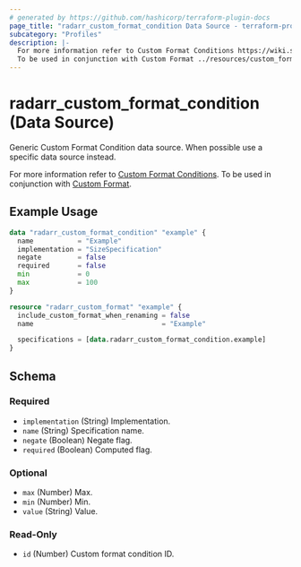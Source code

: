 ```yaml
---
# generated by https://github.com/hashicorp/terraform-plugin-docs
page_title: "radarr_custom_format_condition Data Source - terraform-provider-radarr"
subcategory: "Profiles"
description: |-
  For more information refer to Custom Format Conditions https://wiki.servarr.com/radarr/settings#conditions.
  To be used in conjunction with Custom Format ../resources/custom_format.
---
```


# radarr_custom_format_condition (Data Source)

<!-- subcategory:Profiles --> Generic Custom Format Condition data source. When possible use a specific data source instead.
For more information refer to [Custom Format Conditions](https://wiki.servarr.com/radarr/settings#conditions).
 To be used in conjunction with [Custom Format](../resources/custom_format).

## Example Usage

```terraform
data "radarr_custom_format_condition" "example" {
  name           = "Example"
  implementation = "SizeSpecification"
  negate         = false
  required       = false
  min            = 0
  max            = 100
}

resource "radarr_custom_format" "example" {
  include_custom_format_when_renaming = false
  name                                = "Example"

  specifications = [data.radarr_custom_format_condition.example]
}
```

<!-- schema generated by tfplugindocs -->
## Schema

### Required

- `implementation` (String) Implementation.
- `name` (String) Specification name.
- `negate` (Boolean) Negate flag.
- `required` (Boolean) Computed flag.

### Optional

- `max` (Number) Max.
- `min` (Number) Min.
- `value` (String) Value.

### Read-Only

- `id` (Number) Custom format condition ID.
